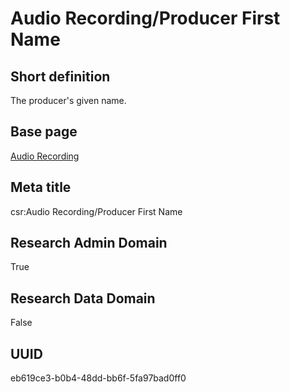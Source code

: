 # Audio Recording/Producer First Name
## Short definition
The producer's given name.
## Base page
[Audio Recording](../../Objects/Audio%20Recording.md)
## Meta title
csr:Audio Recording/Producer First Name
## Research Admin Domain
True
## Research Data Domain
False
## UUID
eb619ce3-b0b4-48dd-bb6f-5fa97bad0ff0
